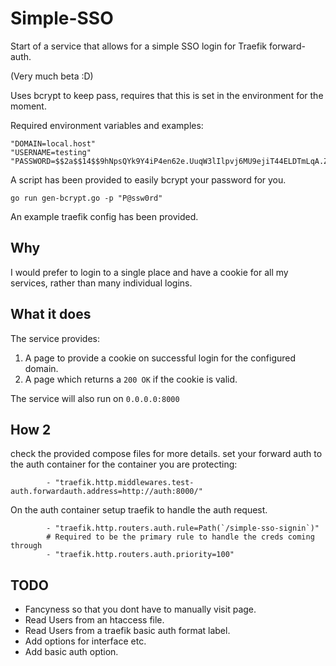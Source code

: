 # Simple-SSO

Start of a service that allows for a simple SSO login for Traefik forward-auth.

(Very much beta :D)

Uses bcrypt to keep pass, requires that this is set in the environment for the moment. 

Required environment variables and examples:

```
"DOMAIN=local.host"
"USERNAME=testing"
"PASSWORD=$$2a$$14$$9hNpsQYk9Y4iP4en62e.UuqW3lIlpvj6MU9ejiT44ELDTmLqA.Zha"
```

A script has been provided to easily bcrypt your password for you. 

```
go run gen-bcrypt.go -p "P@ssw0rd"
```

An example traefik config has been provided. 

## Why

I would prefer to login to a single place and have a cookie for all my services, rather than many individual logins. 

## What it does

The service provides: 

1. A page to provide a cookie on successful login for the configured domain.
2. A page which returns a `200 OK` if the cookie is valid.

The service will also run on `0.0.0.0:8000` 

## How 2

check the provided compose files for more details. set your forward auth to the auth container for the container you are protecting:

```
        - "traefik.http.middlewares.test-auth.forwardauth.address=http://auth:8000/"
```

On the auth container setup traefik to handle the auth request. 

```
        - "traefik.http.routers.auth.rule=Path(`/simple-sso-signin`)"
        # Required to be the primary rule to handle the creds coming through
        - "traefik.http.routers.auth.priority=100"
```


## TODO

 - Fancyness so that you dont have to manually visit page.
 - Read Users from an htaccess file.
 - Read Users from a traefik basic auth format label.
 - Add options for interface etc. 
 - Add basic auth option.
